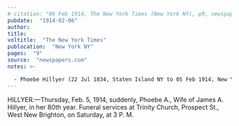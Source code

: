 ```yaml
---
# citation: "06 Feb 1914, The New York Times (New York NY), p9, newspapers.com."
pubdate:  "1914-02-06"
author: 
title: 
voltitle:  "The New York Times"
publocation:  "New York NY"
pages:  "9"
source:  "newspapers.com"
notes: >-

  - Phoebe Hillyer (22 Jul 1834, Staten Island NY to 05 Feb 1914, New York City NY).
---
```


HILLYER.—Thursday, Feb. 5, 1914, suddenly, Phoebe A., Wife of James A. Hillyer, in her 80th year. Funeral services at Trinity Church, Prospect St., West New Brighton, on Saturday, at 3 P. M. 

